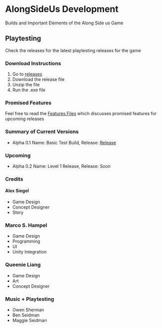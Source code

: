 # AlongSideUs Development
Builds and Important Elements of the Along Side us Game

## Playtesting
Check the releases for the latest playtesting releases for the game

### Download Instructions
1. Go to [releases](https://github.com/firez2469/AlongSideUsDevelopment/releases)
2. Download the release file
3. Unzip the file
4. Run the .exe file

### Promised Features
Feel free to read the [Features Files](/Features/) which discusses promised features for upcoming releases

### Summary of Current Versions
- Alpha 0.1 Name: Basic Test Build, Release: [Release](https://github.com/firez2469/AlongSideUsDevelopment/releases/tag/Experimental_1)
### Upcoming
- Alpha 0.2 Name: Level 1 Release, Release: Soon


### Credits
#### Alex Siegel
- Game Design
- Concept Designer
- Story

### Marco S. Hampel
- Game Design
- Programming
- UI
- Unity Integration

### Queenie Liang
- Game Design
- Art
- Concept Designer

### Music + Playtesting
- Owen Sherman
- Ben Seidman
- Maggie Seidman
